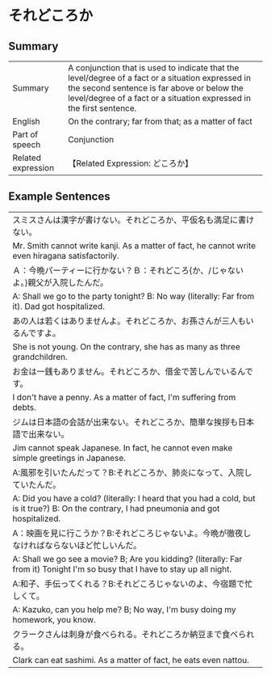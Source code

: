 # それどころか

## Summary

<table><tr>   <td>Summary</td>   <td>A conjunction that is used to indicate that the level/degree of a fact or a situation expressed in the second sentence is far above or below the level/degree of a fact or a situation expressed in the first sentence.</td></tr><tr>   <td>English</td>   <td>On the contrary; far from that; as a matter of fact</td></tr><tr>   <td>Part of speech</td>   <td>Conjunction</td></tr><tr>   <td>Related expression</td>   <td>【Related Expression: どころか】</td></tr></table>

## Example Sentences

<table><tr><td>スミスさんは漢字が書けない。それどころか、平仮名も満足に書けない。</td></tr><tr><td>Mr. Smith cannot write kanji. As a matter of fact, he cannot write even hiragana satisfactorily.</td></tr><tr><td>Ａ：今晩パーティーに行かない？Ｂ：それどころ{か、/じゃないよ。}親父が入院したんだ。</td></tr><tr><td>A: Shall we go to the party tonight? B: No way (literally: Far from it). Dad got hospitalized.</td></tr><tr><td>あの人は若くはありませんよ。それどころか、お孫さんが三人もいるんですよ。</td></tr><tr><td>She is not young. On the contrary, she has as many as three grandchildren.</td></tr><tr><td>お金は一銭もありません。それどころか、借金で苦しんでいるんです。</td></tr><tr><td>I don't have a penny. As a matter of fact, I'm suffering from debts.</td></tr><tr><td>ジムは日本語の会話が出来ない。それどころか、簡単な挨拶も日本語で出来ない。</td></tr><tr><td>Jim cannot speak Japanese. In fact, he cannot even make simple greetings in Japanese.</td></tr><tr><td>A:風邪を引いたんだって？B:それどころか、肺炎になって、入院していたんだ。</td></tr><tr><td>A: Did you have a cold? (literally: I heard that you had a cold, but is it true?) B: On the contrary, I had pneumonia and got hospitalized.</td></tr><tr><td>A：映画を見に行こうか？B:それどころじゃないよ。今晩が徹夜しなければならないほど忙しいんだ。</td></tr><tr><td>A: Shall we go see a movie? B; Are you kidding? (literally: Far from it) Tonight I'm so busy that I have to stay up all night.</td></tr><tr><td>A:和子、手伝ってくれる？B:それどころじゃないのよ、今宿題で忙しくて。</td></tr><tr><td>A: Kazuko, can you help me? B; No way, I'm busy doing my homework, you know.</td></tr><tr><td>クラークさんは刺身が食べられる。それどころか納豆まで食べられる。</td></tr><tr><td>Clark can eat sashimi. As a matter of fact, he eats even nattou.</td></tr></table>

